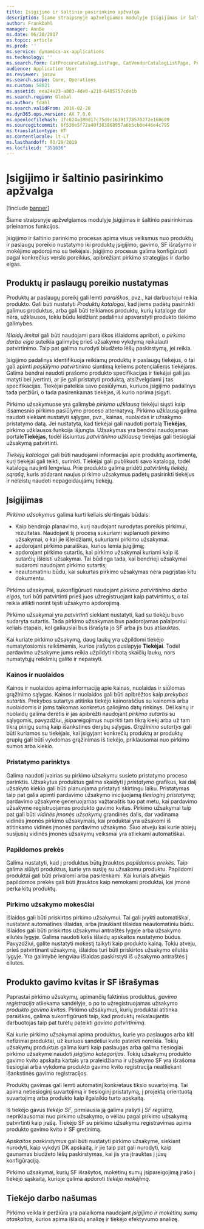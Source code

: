 ```yaml
---
title: Įsigijimo ir šaltinio pasirinkimo apžvalga
description: Šiame straipsnyje apžvelgiamos modulyje Įsigijimas ir šaltinio pasirinkimas prieinamos funkcijos.
author: FrankDahl
manager: AnnBe
ms.date: 06/20/2017
ms.topic: article
ms.prod: ''
ms.service: dynamics-ax-applications
ms.technology: ''
ms.search.form: CatProcureCatalogListPage, CatVendorCatalogListPage, PurchTable
audience: Application User
ms.reviewer: josaw
ms.search.scope: Core, Operations
ms.custom: 58021
ms.assetid: eea24e23-a803-4de0-a218-6485757cde1b
ms.search.region: Global
ms.author: fdahl
ms.search.validFrom: 2016-02-28
ms.dyn365.ops.version: AX 7.0.0
ms.openlocfilehash: 1fc824a308d17c75d9c16391778570272e160699
ms.sourcegitcommit: 0f530e5f72a40f383868957a6b5cb0e446e4c795
ms.translationtype: HT
ms.contentlocale: lt-LT
ms.lasthandoff: 01/29/2019
ms.locfileid: "351636"
---
```

# <a name="procurement-and-sourcing-overview"></a>Įsigijimo ir šaltinio pasirinkimo apžvalga

[!include [banner](../includes/banner.md)]

Šiame straipsnyje apžvelgiamos modulyje Įsigijimas ir šaltinio pasirinkimas prieinamos funkcijos.

Įsigijimo ir šaltinio parinkimo procesas apima visus veiksmus nuo produktų ir paslaugų poreikio nustatymo iki produktų įsigijimo, gavimo, SF išrašymo ir mokėjimo apdorojimo su tiekėjais. Įsigijimo procesus galima konfigūruoti pagal konkrečius verslo poreikius, apibrėžiant pirkimo strategijas ir darbo eigas.

## <a name="identifying-a-need-for-product-and-services"></a>Produktų ir paslaugų poreikio nustatymas
Produktų ar paslaugų poreikį gali lemti *paraiškos*, pvz., kai darbuotojui reikia produkto. Gali būti nustatyti *Produktų katalogai*, kad jiems padėtų pasirinkti galimus produktus, arba gali būti teikiamos produktų, kurių kataloge dar nėra, užklausos, tokiu būdu leidžiant padaliniui apsvarstyti produkto tiekimo galimybes.  

*Išlaidų limitai* gali būti naudojami paraiškos išlaidoms apriboti, o *pirkimo darbo eiga* suteikia galimybę prieš užsakymo vykdymą reikalauti patvirtinimo. Taip pat galima nurodyti biudžeto lėšų paskirstymą, jei reikia.  

Įsigijimo padalinys identifikuoja reikiamų produktų ir paslaugų tiekėjus, o tai gali apimti *pasiūlymo patvirtinimo* siuntimą keliems potencialiems tiekėjams. Galima bendrai naudoti prašomo produkto specifikacijas ir tiekėjai gali jas matyti bei įvertinti, ar jie gali pristatyti produktą, atsižvelgdami į tas specifikacijas. Tiekėjai pateikia savo pasiūlymus, kuriuos įsigijimo padalinys tada peržiūri, o tada pasirenkamas tiekėjas, iš kurio norima įsigyti.  

Pirkimo užsakymuose yra galimybė *pirkimo užklausą* tiekėjui siųsti kaip išsamesnio pirkimo pasiūlymo proceso alternatyvą. Pirkimo užklausą galima naudoti siekiant nustatyti sąlygas, pvz., kainas, nuolaidas ir užsakymo pristatymo datą. Jei nustatyta, kad tiekėjai gali naudoti portalą **Tiekėjas**, pirkimo užklausos funkcija išjungta. Užsakymas yra bendrai naudojamas portale**Tiekėjas**, todėl išsiuntus *patvirtinimo užklausą* tiekėjas gali tiesiogiai užsakymą patvirtinti.  

*Tiekėjų katalogai* gali būti naudojami informacijai apie produktų asortimentą, kurį tiekėjai gali teikti, surinkti. Tiekėjai gali publikuoti savo katalogą, todėl katalogą naujinti lengviau. Prie produkto galima pridėti *patvirtintų tiekėjų sąrašą*, kuris atidarant naujus pirkimo užsakymus padėtų pasirinkti tiekėjus ir neleistų naudoti nepageidaujamų tiekėjų.

## <a name="procurement"></a>Įsigijimas
*Pirkimo užsakymus* galima kurti keliais skirtingais būdais:

-   Kaip bendrojo planavimo, kurį naudojant nurodytas poreikis pirkimui, rezultatas. Naudojant šį procesą sukuriami suplanuoti pirkimo užsakymai, o kai jie išleidžiami, sukuriami pirkimo užsakymai.
-   apdorojant pirkimo paraiškas, kurios lemia įsigijimą;
-   apdorojant pirkimo sutartis, kai pirkimo užsakymai kuriami kaip iš sutarčių išleisti užsakymai. Tai būdinga tada, kai bendrieji užsakymai sudaromi naudojant pirkimo sutartis;
-   neautomatiniu būdu, kai sukurtas pirkimo užsakymas nėra pagrįstas kitu dokumentu.

Pirkimo užsakymai, sukonfigūruoti naudojant *pirkimo patvirtinimo darbo eigas*, turi būti patvirtinti prieš juos užregistruojant kaip patvirtintus, o tai reikia atlikti norint tęsti užsakymo apdorojimą.  

Pirkimo užsakymai yra *patvirtinti* siekiant nustatyti, kad su tiekėju buvo sudaryta sutartis. Tada pirkimo užsakymas bus padorojamas palaipsniui keliais etapais, kol galiausiai bus išrašyta jo SF arba jis bus atšauktas.  

Kai kuriate pirkimo užsakymą, daug laukų yra užpildomi tiekėjo numatytosiomis reikšmėmis, kurios įrašytos puslapyje **Tiekėjai**. Todėl pardavimo užsakyme jums reikia užpildyti ribotą skaičių laukų, nors numatytųjų reikšmių galite ir nepaisyti.

### <a name="prices-and-discounts"></a>Kainos ir nuolaidos

Kainos ir nuolaidos apima informaciją apie kainas, nuolaidas ir siūlomas grąžinimo sąlygas. Kainos ir nuolaidos gali būti apibrėžtos kaip *prekybos* *sutartis*. Prekybos sutartys atitinka tiekėjo kainoraščius su kainomis arba nuolaidomis ir joms taikomas konkretus galiojimo datų rinkinys. Dėl kainų ir nuolaidų galima derėtis ir jas apibrėžti naudojant *pirkimo sutartis* su sąlygomis, pavyzdžiui, įsipareigojimus nupirkti tam tikrą kiekį arba už tam tikrą pinigų sumą kaip išankstines derybų sąlygas. *Grąžinimo sutartys* gali būti kuriamos su tiekėjais, kai įsigyjant konkrečių produktų ar produktų grupių gali būti vykdomas grąžinimas iš tiekėjo, priklausomai nuo pirkimo sumos arba kiekio.

### <a name="delivery-options"></a>Pristatymo parinktys

Galima naudoti įvairias su pirkimo užsakymu susieto pristatymo proceso parinktis. Užsakytus produktus galima skaidyti į *pristatymo* grafikus, kai dalį užsakyto kiekio gali būti planuojama pristatyti skirtingu laiku. Pristatymas taip pat galia apimti pardavimo užsakymo inicijuojamą *tiesioginį pristatymą*; pardavimo užsakyme generuojamas važtaraštis tuo pat metu, kai pardavimo užsakyme registruojamas produkto gavimo kvitas. Pirkimo užsakymai taip pat gali būti *vidinės įmonės užsakymų* grandinės dalis, dar vadinama vidinės įmonės pirkimo užsakymais, kai produktai yra užsakomi iš atitinkamo vidinės įmonės pardavimo užsakymo. Šiuo atveju kai kurie abiejų susijusių vidinės įmonės užsakymų veiksmai yra atliekami automatiškai.

### <a name="supplementary-items"></a>Papildomos prekės

Galima nustatyti, kad į produktus būtų įtrauktos *papildomos prekės*. Taip galima siūlyti produktus, kurie yra susiję su užsakomu produktu. Papildomi produktai gali būti privalomi arba pasirenkami. Kai kuriais atvejais papildomos prekės gali būti įtrauktos kaip nemokami produktai, kai įmonė perka kitų produktų.

### <a name="purchase-order-charges"></a>Pirkimo užsakymo mokesčiai

Išlaidos gali būti priskirtos pirkimo užsakymui. Tai gali įvykti automatiškai, nustatant automatines išlaidas, arba įtraukiant išlaidas neautomatiniu būdu. Išlaidos gali būti priskirtos užsakymui antraštės lygyje arba užsakymo eilutės lygyje. Galima naudoti kelis išlaidų apskaitos nustatymo būdus. Pavyzdžiui, galite nustatyti mokestį taikyti kaip produkto kainą. Tokiu atveju, prieš patvirtinant užsakymą, išlaidos turi būti priskirtos užsakymo eilutės lygyje. Yra galimybė lengviau išlaidas paskirstyti iš užsakymo antraštės į eilutes.

## <a name="product-receipt-and-invoicing"></a>Produkto gavimo kvitas ir SF išrašymas
Paprastai pirkimo užsakymų, apimančių faktinius produktus, *gavimo registracija* atliekama sandėlyje, o po to užregistruojamas užsakymo *produkto gavimo kvitas*. Pirkimo užsakymus, kurių produktai atitinka paraiškas, galima sukonfigūruoti taip, kad produktų reikalaujantis darbuotojas taip pat turėtų pateikti *gavimo patvirtinimą*.  

Kai kurie pirkimo užsakymai apima produktus, kurie yra paslaugos arba kiti nefiziniai produktai, už kuriuos sandėliui kvito pateikti nereikia. Tokių užsakymų produktus galima kurti kaip paslaugas arba galima tiesiogiai pirkimo užsakyme naudoti *įsigijimo kategorijas*. Tokių užsakymų produkto gavimo kvito apskaita kartais yra praleidžiama ir užsakymo SF yra išrašoma tiesiogiai arba vykdoma produkto gavimo kvito registracija neatliekant išankstinės gavimo registracijos.  

Produktų gavimas gali lemti automatinį konkretaus tikslo suvartojimą. Tai apima netiesioginį suvartojimą ir tiesioginį pristatymą, į projektą orientuotą suvartojimą arba produkto kaip ilgalaikio turto apskaitą.  

Iš tiekėjo gavus *tiekėjo SF*, pirmiausia ją galima įrašyti į *SF registrą*, nepriklausomai nuo pirkimo užsakymo, o vėliau pagal pirkimo užsakymą patvirtinti kaip įrašą. Tiekėjo SF su pirkimo užsakymu registravimas apima produkto gavimo kvito ir SF gretinimą.  

*Apskaitos paskirstymus* gali būti nustatyti pirkimo užsakyme, siekiant nurodyti, kaip vykdyti DK apskaitą, ir jie taip pat gali nurodyti, kaip gaunamas biudžeto lėšų paskirstymas, kai jis yra įtrauktas į jūsų konfigūraciją.  

Pirkimo užsakymai, kurių SF išrašytos, mokėtinų sumų įsipareigojimą įrašo į tiekėjo sąskaitą, kurioje galima apdoroti *tiekėjo mokėjimą*.

## <a name="vendor-performance"></a>Tiekėjo darbo našumas
Pirkimo veikla ir peržiūra yra palaikoma naudojant *įsigijimo ir mokėtinų sumų ataskaitas,* kurios apima išlaidų analizę ir tiekėjo efektyvumo analizę.



